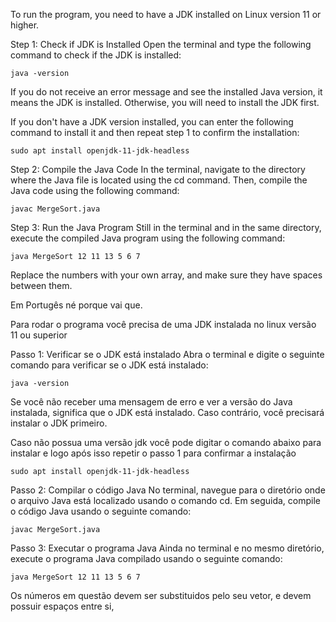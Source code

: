 To run the program, you need to have a JDK installed on Linux version 11 or higher.

Step 1: Check if JDK is Installed
Open the terminal and type the following command to check if the JDK is installed:

    java -version

If you do not receive an error message and see the installed Java version, it means the JDK is installed. Otherwise, you will need to install the JDK first.

If you don't have a JDK version installed, you can enter the following command to install it and then repeat step 1 to confirm the installation:

    sudo apt install openjdk-11-jdk-headless

Step 2: Compile the Java Code
In the terminal, navigate to the directory where the Java file is located using the cd command. Then, compile the Java code using the following command:

    javac MergeSort.java

Step 3: Run the Java Program
Still in the terminal and in the same directory, execute the compiled Java program using the following command:

    java MergeSort 12 11 13 5 6 7

Replace the numbers with your own array, and make sure they have spaces between them.



Em Portugês né porque vai que.



Para rodar o programa você precisa de uma JDK instalada no linux versão 11 ou superior

Passo 1: Verificar se o JDK está instalado
Abra o terminal e digite o seguinte comando para verificar se o JDK está instalado:

	java -version


Se você não receber uma mensagem de erro e ver a versão do Java instalada, significa que o JDK está instalado. Caso contrário, você precisará instalar o JDK primeiro.

Caso não possua uma versão jdk você pode digitar o comando abaixo para instalar e logo após isso repetir o passo 1 para confirmar a instalação

	sudo apt install openjdk-11-jdk-headless


Passo 2: Compilar o código Java
No terminal, navegue para o diretório onde o arquivo Java está localizado usando o comando cd. Em seguida, compile o código Java usando o seguinte comando:

	javac MergeSort.java


Passo 3: Executar o programa Java
Ainda no terminal e no mesmo diretório, execute o programa Java compilado usando o seguinte comando:

	java MergeSort 12 11 13 5 6 7

Os números em questão devem ser substituidos pelo seu vetor, e devem possuir espaços entre si,